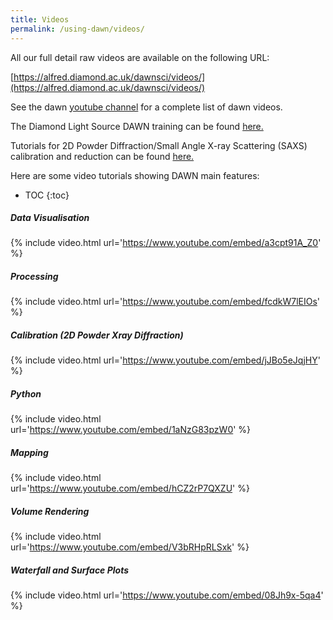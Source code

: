 ```yaml
---
title: Videos
permalink: /using-dawn/videos/
---
```


All our full detail raw videos are available on the following URL:

[https://alfred.diamond.ac.uk/dawnsci/videos/](https://alfred.diamond.ac.uk/dawnsci/videos/)

See the dawn [youtube channel](http://www.youtube.com/user/DAWNScience) for a complete list of dawn videos.

The Diamond Light Source DAWN training can be found [here.](https://confluence.diamond.ac.uk/display/DT/DAWN+Training+Home)

Tutorials for 2D Powder Diffraction/Small Angle X-ray Scattering (SAXS) calibration and reduction can be found [here.](https://confluence.diamond.ac.uk/display/DT/2D+Powder+Calibration+and+Reduction+Tutorial)

Here are some video tutorials showing DAWN main features:


- TOC
{:toc}

##### Data Visualisation
{% include video.html url='https://www.youtube.com/embed/a3cpt91A_Z0' %}

##### Processing
{% include video.html url='https://www.youtube.com/embed/fcdkW7lEIOs' %}

##### Calibration (2D Powder Xray Diffraction)
{% include video.html url='https://www.youtube.com/embed/jJBo5eJqjHY' %}

##### Python 
{% include video.html url='https://www.youtube.com/embed/1aNzG83pzW0' %}

##### Mapping
{% include video.html url='https://www.youtube.com/embed/hCZ2rP7QXZU' %}

##### Volume Rendering
{% include video.html url='https://www.youtube.com/embed/V3bRHpRLSxk' %}

##### Waterfall and Surface Plots
{% include video.html url='https://www.youtube.com/embed/08Jh9x-5qa4' %}


